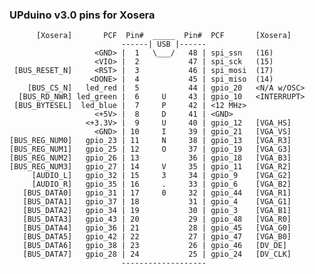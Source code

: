 
### UPduino v3.0 pins for Xosera

          [Xosera]       PCF  Pin#  _____  Pin#  PCF       [Xosera]
                             ------| USB |------
                       <GND> |  1   \___/   48 | spi_ssn   (16)
                       <VIO> |  2           47 | spi_sck   (15)
     [BUS_RESET_N]     <RST> |  3           46 | spi_mosi  (17)
                      <DONE> |  4           45 | spi_miso  (14)
        [BUS_CS_N]   led_red |  5           44 | gpio_20   <N/A w/OSC>
      [BUS_RD_NWR] led_green |  6     U     43 | gpio_10   <INTERRUPT>
     [BUS_BYTESEL]  led_blue |  7     P     42 | <12 MHz>
                       <+5V> |  8     D     41 | <GND>
                     <+3.3V> |  9     U     40 | gpio_12   [VGA_HS]
                       <GND> | 10     I     39 | gpio_21   [VGA_VS]
    [BUS_REG_NUM0]   gpio_23 | 11     N     38 | gpio_13   [VGA_R3]
    [BUS_REG_NUM1]   gpio_25 | 12     O     37 | gpio_19   [VGA_G3]
    [BUS_REG_NUM2]   gpio_26 | 13           36 | gpio_18   [VGA_B3]
    [BUS_REG_NUM3]   gpio_27 | 14     V     35 | gpio_11   [VGA_R2]
         [AUDIO_L]   gpio_32 | 15     3     34 | gpio_9    [VGA_G2]
         [AUDIO_R]   gpio_35 | 16     .     33 | gpio_6    [VGA_B2]
       [BUS_DATA0]   gpio_31 | 17     0     32 | gpio_44   [VGA_R1]
       [BUS_DATA1]   gpio_37 | 18           31 | gpio_4    [VGA_G1]
       [BUS_DATA2]   gpio_34 | 19           30 | gpio_3    [VGA_B1]
       [BUS_DATA3]   gpio_43 | 20           29 | gpio_48   [VGA_R0]
       [BUS_DATA4]   gpio_36 | 21           28 | gpio_45   [VGA_G0]
       [BUS_DATA5]   gpio_42 | 22           27 | gpio_47   [VGA_B0]
       [BUS_DATA6]   gpio_38 | 23           26 | gpio_46   [DV_DE]
       [BUS_DATA7]   gpio_28 | 24           25 | gpio_24   [DV_CLK]
                             -------------------
